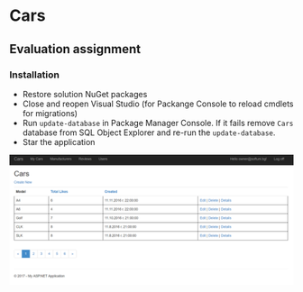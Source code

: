 # Cars 
## Evaluation assignment

### Installation 
* Restore solution NuGet packages
* Close and reopen Visual Studio (for Packange Console to reload cmdlets for migrations)
* Run `update-database` in Package Manager Console. If it fails remove `Cars` database from SQL Object Explorer and re-run the `update-database`.
* Star the application

![preview](https://raw.githubusercontent.com/shturm/softuni-cars/master/preview.png)